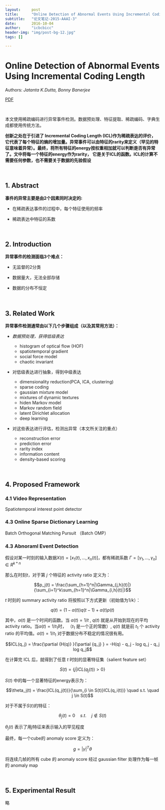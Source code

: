 ```yaml
---
layout:     post
title:      "Online Detection of Abnormal Events Using Incremental Coding Length"
subtitle:   "论文笔记-2015-AAAI-3"
date:       2016-10-04
author:     "icbcbicc"
header-img: "img/post-bg-12.jpg"
tags: []

---
```


# Online Detection of Abnormal Events Using Incremental Coding Length

Authors: *Jatanta K.Dutta, Bonny Banerjee*

[PDF](https://pdfs.semanticscholar.org/83f6/d84389dcdc25a4a1462044d7b1cbc2e75eac.pdf)

<br>

本文使用稀疏编码进行异常事件检测。数据预处理、特征提取、稀疏编码、字典生成都使用传统方法。

**创新之处在于引进了 Incremental Coding Length (ICL)作为稀疏表达的评价，它代表了每个特征的熵的增加量。异常事件可以由特征的rarity来定义（罕见的特征意味着异常）。最终，将所有特征的energy按权重相加就可以判断是否有异常了。文中将每一个特征的energy作为rarity， 它是关于ICL的函数。ICL的计算不需要任何参数，也不需要关于数据的先验假设**

<br>

## 1. Abstract

**事件的异常主要是由2个因素同时决定的:**

- 在稀疏表达事件的过程中，每个特征使用的频率

- 稀疏表达中特征的系数

<br>

## 2. Introduction

**异常事件的检测面临3个难点：**

- 无监督的2分类

- 数据量大，无法全部存储

- 数据的分布不恒定

<br>

## 3. Related Work

**异常事件检测通常由以下几个步骤组成（以及其常用方法）：**

- *数据预处理，获得低级表达*
    - histogram of optical flow (HOF)
    - spatiotemporal gradient
    - social force model
    - chaotic invariant

- 对低级表达进行抽象，得到中级表达
    - dimensionality reduction(PCA, ICA, clustering)
    - sparse coding
    - gaussian mixture model
    - mixtures of dynamic textures
    - hiden Markov model
    - Markov random field
    - latent Dirichlet allocation
    - deep learning

- 对这些表达进行评估，检测出异常（本文所关注的重点）
    - reconstruction error
    - prediction error
    - rarity index
    - information content
    - density-based scoring

<br>

## 4. Proposed Framework

### 4.1 Video Representation

Spatiotemporal interest point detector

### 4.3 Online Sparse Dictionary Learning

Batch Orthogonal Matching Pursuit （Batch OMP）

### 4.3 Abnoraml Event Detection

假设对某一时刻的输入数据$X(t) = [x_1(t), ..., x_n(t)]$，都有稀疏系数 $\Gamma = [\gamma_1, ... , \gamma_n] \in R^{k*n}$

那么在时刻$t$，对于第 $j$ 个特征的 activity ratio 定义为：

$$p_j(t) = \frac{\sum_{h=1}^n|\Gamma_{j,h}(t)|}{\sum_{i=1}^k\sum_{h=1}^n|\Gamma_{i,h}(t)|}$$

$t$ 时刻的 summary activity ratio 将按照以下方式更新（初始值为$1/k$）：

$$q(t) = (1-\alpha(t))q(t-1)+\alpha(t)p(t)$$

其中，$\alpha(t)$ 是一个时间的函数。当 $\alpha(t) = 1/t$ , $q(t)$ 就是从开始到现在的平均 activity ratio。当$\alpha(t) = 1/t_1$时， （$t_1$ 是一个正的常数）, $q(t)$ 就是前 $t_1$ 个 activity ratio 的平均值。$\alpha(t) = 1/t_1$ 对于数据分布不稳定的情况很有用。

$$ICL(q_j) = \frac{\partial {H(q)} }{\partial {q_j} } = -H(q) - q_j - log q_j - q_j log q_j$$

在计算完 ICL 后，就得到了任意 $t$ 时刻的显著特征集（salient feature set）

$$S(t) = \{j | ICL(q_j(t)) > 0\}$$

$S(t)$ 中的每一个显著特征的energy表示为：

$$\theta_j(t) = \frac{ICL(q_j(t))}{\sum_{i \in S(t)}ICL(q_i(t))} \quad s.t. \quad j \in S(t)$$

对于不属于$S(t)$的特征：

$$\theta_j(t) = 0 \quad s.t. \quad j \notin S(t)$$

$\theta_j(t)$ 表示了用$j$特征来表示输入的罕见程度

最终，每一个cube的 anomaly score 定义为：

$$g = |\gamma|^T\theta$$

将连续几帧的所有 cube 的 anomaly score 经过 gaussian filter 处理作为每一帧的 anomaly map

<br>

## 5. Experimental Result

略
